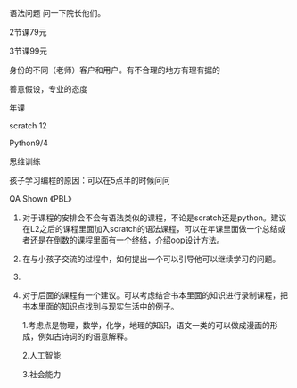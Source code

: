 语法问题 问一下院长他们。

2节课79元

3节课99元



身份的不同（老师）客户和用户。有不合理的地方有理有据的

善意假设，专业的态度



年课

scratch 12

Python9/4

思维训练



孩子学习编程的原因：可以在5点半的时候问问 





QA Shown 《PBL》

1. 对于课程的安排会不会有语法类似的课程，不论是scratch还是python。建议在L2之后的课程里面加入scratch的语法课程，可以在年课里面做一个总结或者还是在倒数的课程里面有一个终结，介绍oop设计方法。



2. 在与小孩子交流的过程中，如何提出一个可以引导他可以继续学习的问题。

3. 

4. 对于后面的课程有一个建议。可以考虑结合书本里面的知识进行录制课程，把书本里面的知识点找到与现实生活中的例子。

   1.考虑点是物理，数学，化学，地理的知识，语文一类的可以做成漫画的形成，例如古诗词的的语意解释。

   2.人工智能

   3.社会能力